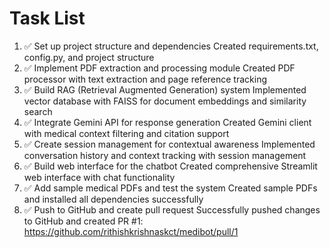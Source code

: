 # Task List

1. ✅ Set up project structure and dependencies
Created requirements.txt, config.py, and project structure
2. ✅ Implement PDF extraction and processing module
Created PDF processor with text extraction and page reference tracking
3. ✅ Build RAG (Retrieval Augmented Generation) system
Implemented vector database with FAISS for document embeddings and similarity search
4. ✅ Integrate Gemini API for response generation
Created Gemini client with medical context filtering and citation support
5. ✅ Create session management for contextual awareness
Implemented conversation history and context tracking with session management
6. ✅ Build web interface for the chatbot
Created comprehensive Streamlit web interface with chat functionality
7. ✅ Add sample medical PDFs and test the system
Created sample PDFs and installed all dependencies successfully
8. ✅ Push to GitHub and create pull request
Successfully pushed changes to GitHub and created PR #1: https://github.com/rithishkrishnaskct/medibot/pull/1

